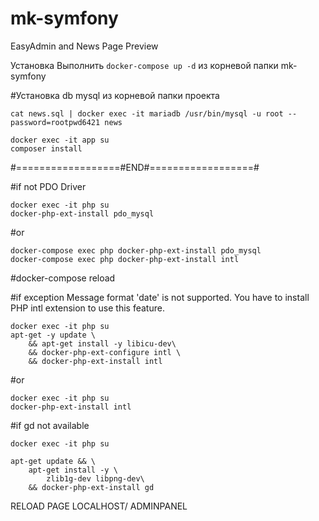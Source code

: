 # mk-symfony
EasyAdmin and News Page Preview

Установка
Выполнить ```docker-compose up -d``` из корневой папки mk-symfony

#Установка db mysql из корневой папки проекта
```
cat news.sql | docker exec -it mariadb /usr/bin/mysql -u root --password=rootpwd6421 news
```
```
docker exec -it app su
composer install
```
#==================#END#==================#

#if not PDO Driver
```
docker exec -it php su
docker-php-ext-install pdo_mysql
```
#or
```
docker-compose exec php docker-php-ext-install pdo_mysql
docker-compose exec php docker-php-ext-install intl
```
#docker-compose reload 

#if exception Message format 'date' is not supported. You have to install PHP intl extension to use this feature.
```
docker exec -it php su
apt-get -y update \
    && apt-get install -y libicu-dev\
    && docker-php-ext-configure intl \
    && docker-php-ext-install intl
```
#or 
```
docker exec -it php su
docker-php-ext-install intl
```
#if gd not available 
```
docker exec -it php su

apt-get update && \
    apt-get install -y \
        zlib1g-dev libpng-dev\
    && docker-php-ext-install gd
```

RELOAD PAGE LOCALHOST/ ADMINPANEL
